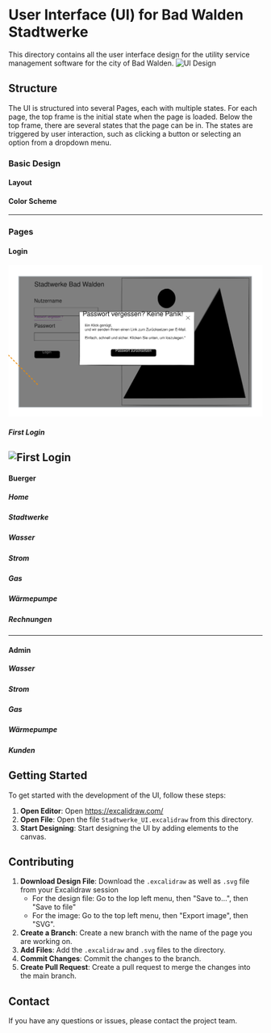 # User Interface (UI) for Bad Walden Stadtwerke

This directory contains all the user interface design for the utility service management software for the city of Bad Walden.
![UI Design](Stadtwerke_UI.svg)

## Structure

The UI is structured into several Pages, each with multiple states.
For each page, the top frame is the initial state when the page is loaded. Below the top frame, there are several states that the page can be in. The states are triggered by user interaction, such as clicking a button or selecting an option from a dropdown menu.

### Basic Design

#### Layout

#### Color Scheme

---

### Pages

#### Login

![Login Page](Login/Exports/Login.svg)

##### First Login

## ![First Login](Login/Exports/SignUp.svg)

#### Buerger

##### Home

##### Stadtwerke

##### Wasser

##### Strom

##### Gas

##### Wärmepumpe

##### Rechnungen

---

#### Admin

##### Wasser

##### Strom

##### Gas

##### Wärmepumpe

##### Kunden

## Getting Started

To get started with the development of the UI, follow these steps:

1. **Open Editor**: Open https://excalidraw.com/
2. **Open File**: Open the file `Stadtwerke_UI.excalidraw` from this directory.
3. **Start Designing**: Start designing the UI by adding elements to the canvas.

## Contributing

1. **Download Design File**: Download the `.excalidraw` as well as `.svg` file from your Excalidraw session
   -  For the design file: Go to the lop left menu, then "Save to...", then "Save to file"
   -  For the image: Go to the top left menu, then "Export image", then "SVG".
2. **Create a Branch**: Create a new branch with the name of the page you are working on.
3. **Add Files**: Add the `.excalidraw` and `.svg` files to the directory.
4. **Commit Changes**: Commit the changes to the branch.
5. **Create Pull Request**: Create a pull request to merge the changes into the main branch.

## Contact

If you have any questions or issues, please contact the project team.
